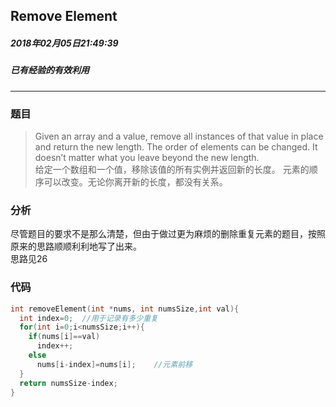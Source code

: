 ## Remove Element
##### 2018年02月05日21:49:39
##### 已有经验的有效利用
***
### 题目
>Given an array and a value, remove all instances of that value in place and return the new length.
The order of elements can be changed. It doesn’t matter what you leave beyond the new length.  
给定一个数组和一个值，移除该值的所有实例并返回新的长度。 元素的顺序可以改变。无论你离开新的长度，都没有关系。

### 分析
尽管题目的要求不是那么清楚，但由于做过更为麻烦的删除重复元素的题目，按照原来的思路顺顺利利地写了出来。  
思路见26
### 代码
```c
int removeElement(int *nums, int numsSize,int val){
  int index=0;	//用于记录有多少重复
  for(int i=0;i<numsSize;i++){
    if(nums[i]==val)
      index++;
    else
      nums[i-index]=nums[i];	//元素前移
  }
  return numsSize-index;
}
```
